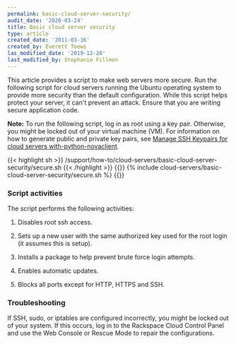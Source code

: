 ```yaml
---
permalink: basic-cloud-server-security/
audit_date: '2020-03-24'
title: Basic cloud server security
type: article
created_date: '2011-03-16'
created_by: Everett Toews
las_modified_date: '2019-12-20'
last_modified_by: Stephanie Fillmon
---
```


This article provides a script to make web servers more secure. Run the
following script for cloud servers running the Ubuntu operating system to
provide more security than the
default configuration. While this script helps protect your server, it can't
prevent an attack. Ensure that you are writing secure application code.

**Note:** To run the following script, log in as root using a key pair.
Otherwise, you might be locked out of your virtual machine (VM). For information
on how to generate public and private key pairs, see
[Manage SSH Keypairs for cloud servers with-python-novaclient](/support/how-to/manage-ssh-key-pairs-for-cloud-servers-with-python-novaclient).

{{< highlight sh >}}
    /support/how-to/cloud-servers/basic-cloud-server-security/secure.sh
{{< /highlight >}}
{{<highlight sh>}}
    {% include cloud-servers/basic-cloud-server-security/secure.sh %}
{{</highlight>}}

### Script activities

The script performs the following activities:

1) Disables root ssh access.

2) Sets up a new user with the same authorized key used for the root login (it assumes this is setup).

3) Installs a package to help prevent brute force login attempts.

4) Enables automatic updates.

5) Blocks all ports except for HTTP, HTTPS and SSH.


### Troubleshooting

If SSH, sudo, or iptables are configured incorrectly, you might be locked out
of your system. If this occurs, log in to the Rackspace Cloud Control Panel and
use the Web Console or Rescue Mode to repair the configurations.
